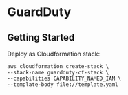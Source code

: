 # GuardDuty

## Getting Started

Deploy as Cloudformation stack:

```
aws cloudformation create-stack \
--stack-name guardduty-cf-stack \
--capabilities CAPABILITY_NAMED_IAM \
--template-body file://template.yaml
```